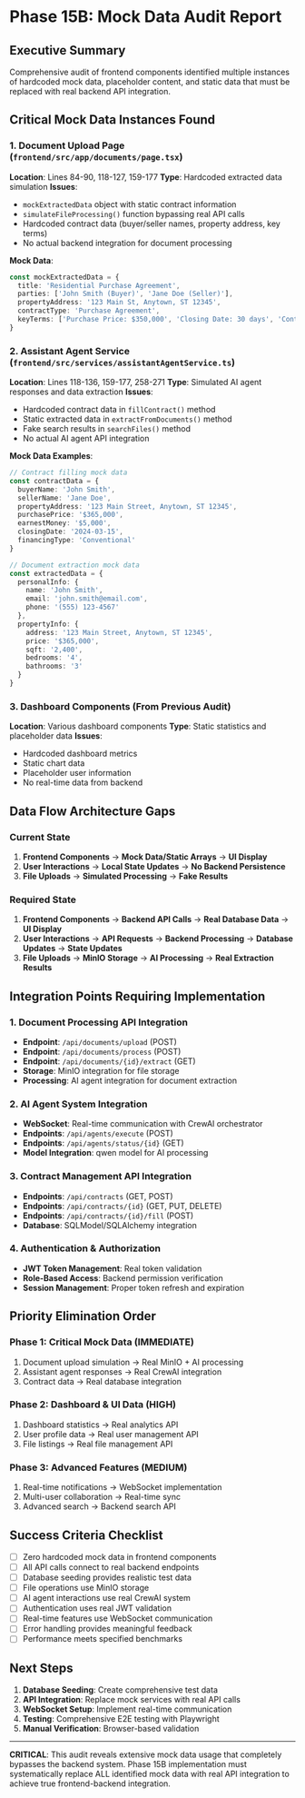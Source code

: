 # Phase 15B: Mock Data Audit Report

## Executive Summary
Comprehensive audit of frontend components identified multiple instances of hardcoded mock data, placeholder content, and static data that must be replaced with real backend API integration.

## Critical Mock Data Instances Found

### 1. Document Upload Page (`frontend/src/app/documents/page.tsx`)
**Location**: Lines 84-90, 118-127, 159-177
**Type**: Hardcoded extracted data simulation
**Issues**:
- `mockExtractedData` object with static contract information
- `simulateFileProcessing()` function bypassing real API calls
- Hardcoded contract data (buyer/seller names, property address, key terms)
- No actual backend integration for document processing

**Mock Data**:
```typescript
const mockExtractedData = {
  title: 'Residential Purchase Agreement',
  parties: ['John Smith (Buyer)', 'Jane Doe (Seller)'],
  propertyAddress: '123 Main St, Anytown, ST 12345',
  contractType: 'Purchase Agreement',
  keyTerms: ['Purchase Price: $350,000', 'Closing Date: 30 days', 'Contingencies: Inspection, Financing']
}
```

### 2. Assistant Agent Service (`frontend/src/services/assistantAgentService.ts`)
**Location**: Lines 118-136, 159-177, 258-271
**Type**: Simulated AI agent responses and data extraction
**Issues**:
- Hardcoded contract data in `fillContract()` method
- Static extracted data in `extractFromDocuments()` method
- Fake search results in `searchFiles()` method
- No actual AI agent API integration

**Mock Data Examples**:
```typescript
// Contract filling mock data
const contractData = {
  buyerName: 'John Smith',
  sellerName: 'Jane Doe',
  propertyAddress: '123 Main Street, Anytown, ST 12345',
  purchasePrice: '$365,000',
  earnestMoney: '$5,000',
  closingDate: '2024-03-15',
  financingType: 'Conventional'
}

// Document extraction mock data
const extractedData = {
  personalInfo: {
    name: 'John Smith',
    email: 'john.smith@email.com',
    phone: '(555) 123-4567'
  },
  propertyInfo: {
    address: '123 Main Street, Anytown, ST 12345',
    price: '$365,000',
    sqft: '2,400',
    bedrooms: '4',
    bathrooms: '3'
  }
}
```

### 3. Dashboard Components (From Previous Audit)
**Location**: Various dashboard components
**Type**: Static statistics and placeholder data
**Issues**:
- Hardcoded dashboard metrics
- Static chart data
- Placeholder user information
- No real-time data from backend

## Data Flow Architecture Gaps

### Current State
1. **Frontend Components** → **Mock Data/Static Arrays** → **UI Display**
2. **User Interactions** → **Local State Updates** → **No Backend Persistence**
3. **File Uploads** → **Simulated Processing** → **Fake Results**

### Required State
1. **Frontend Components** → **Backend API Calls** → **Real Database Data** → **UI Display**
2. **User Interactions** → **API Requests** → **Backend Processing** → **Database Updates** → **State Updates**
3. **File Uploads** → **MinIO Storage** → **AI Processing** → **Real Extraction Results**

## Integration Points Requiring Implementation

### 1. Document Processing API Integration
- **Endpoint**: `/api/documents/upload` (POST)
- **Endpoint**: `/api/documents/process` (POST)
- **Endpoint**: `/api/documents/{id}/extract` (GET)
- **Storage**: MinIO integration for file storage
- **Processing**: AI agent integration for document extraction

### 2. AI Agent System Integration
- **WebSocket**: Real-time communication with CrewAI orchestrator
- **Endpoints**: `/api/agents/execute` (POST)
- **Endpoints**: `/api/agents/status/{id}` (GET)
- **Model Integration**: qwen model for AI processing

### 3. Contract Management API Integration
- **Endpoints**: `/api/contracts` (GET, POST)
- **Endpoints**: `/api/contracts/{id}` (GET, PUT, DELETE)
- **Endpoints**: `/api/contracts/{id}/fill` (POST)
- **Database**: SQLModel/SQLAlchemy integration

### 4. Authentication & Authorization
- **JWT Token Management**: Real token validation
- **Role-Based Access**: Backend permission verification
- **Session Management**: Proper token refresh and expiration

## Priority Elimination Order

### Phase 1: Critical Mock Data (IMMEDIATE)
1. Document upload simulation → Real MinIO + AI processing
2. Assistant agent responses → Real CrewAI integration
3. Contract data → Real database integration

### Phase 2: Dashboard & UI Data (HIGH)
1. Dashboard statistics → Real analytics API
2. User profile data → Real user management API
3. File listings → Real file management API

### Phase 3: Advanced Features (MEDIUM)
1. Real-time notifications → WebSocket implementation
2. Multi-user collaboration → Real-time sync
3. Advanced search → Backend search API

## Success Criteria Checklist

- [ ] Zero hardcoded mock data in frontend components
- [ ] All API calls connect to real backend endpoints
- [ ] Database seeding provides realistic test data
- [ ] File operations use MinIO storage
- [ ] AI agent interactions use real CrewAI system
- [ ] Authentication uses real JWT validation
- [ ] Real-time features use WebSocket communication
- [ ] Error handling provides meaningful feedback
- [ ] Performance meets specified benchmarks

## Next Steps

1. **Database Seeding**: Create comprehensive test data
2. **API Integration**: Replace mock services with real API calls
3. **WebSocket Setup**: Implement real-time communication
4. **Testing**: Comprehensive E2E testing with Playwright
5. **Manual Verification**: Browser-based validation

---

**CRITICAL**: This audit reveals extensive mock data usage that completely bypasses the backend system. Phase 15B implementation must systematically replace ALL identified mock data with real API integration to achieve true frontend-backend integration.
